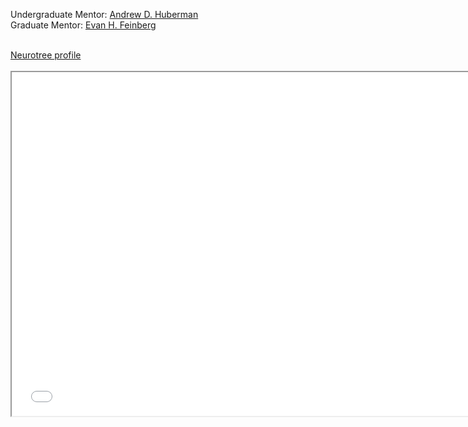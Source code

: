Undergraduate Mentor: [Andrew D. Huberman](https://hubermanlab.com/)<br>
Graduate Mentor: [Evan H. Feinberg](http://www.evanfeinberglab.com/who-we-are)<br><br>

<div id="webaddress">
<a href="{{ site.github.neurotree_url }}"><i class="fas fa-solid fa-code-branch"></i> Neurotree profile</a>
</div>
<br>

<!-- <embed src="{{ site.github.neurotree_url }}" style="width:750px; height: 550px;"> -->
<iframe src="{{ site.github.neurotree_url }}" style="width:750px; height: 550px;"></iframe>
